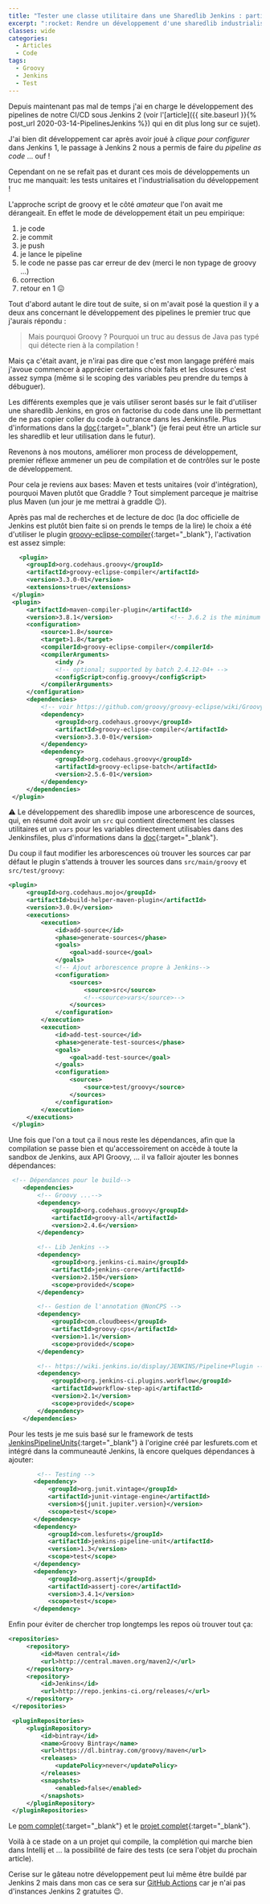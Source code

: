 ```yaml
---
title: "Tester une classe utilitaire dans une Sharedlib Jenkins : partie 1"
excerpt: ":rocket: Rendre un développement d'une sharedlib industrialisable et ready to test. :rocket:"
classes: wide
categories:
  - Articles
  - Code
tags:
  - Groovy
  - Jenkins
  - Test
---
```

Depuis maintenant pas mal de temps j'ai en charge le développement des pipelines de notre CI/CD sous Jenkins 2 (voir l'[article]({{ site.baseurl }}{% post_url 2020-03-14-PipelinesJenkins %}) qui en dit plus long sur ce sujet).

J'ai bien dit développement car après avoir joué à *clique pour configurer* dans Jenkins 1, le passage à Jenkins 2 nous a permis de faire du *pipeline as code* ... ouf !

Cependant on ne se refait pas et durant ces mois de développements un truc me manquait: les tests unitaires et l'industrialisation du développement ! 

L'approche script de groovy et le côté *amateur* que l'on avait me dérangeait.
En effet le mode de développement était un peu empirique:
 1. je code 
 1. je commit
 1. je push
 1. je lance le pipeline 
 1. le code ne passe pas car erreur de dev (merci le non typage de groovy ...)
 1. correction
 1. retour en 1 :confounded:

Tout d'abord autant le dire tout de suite, si on m'avait posé la question il y a deux ans concernant le développement des pipelines le premier truc que j'aurais répondu : 
> Mais pourquoi Groovy ? Pourquoi un truc au dessus de Java pas typé qui détecte rien à la compilation !

Mais ça c'était avant, je n'irai pas dire que c'est mon langage préféré mais j'avoue commencer à apprécier certains choix faits et les closures c'est assez sympa (même si le scoping des variables peu prendre du temps à débuguer).

Les différents exemples que je vais utiliser seront basés sur le fait d'utiliser une sharedlib Jenkins, en gros on factorise du code dans une lib permettant de ne pas copier coller du code à outrance dans les Jenkinsfile. Plus d'informations dans la [doc](https://jenkins.io/doc/book/pipeline/shared-libraries/){:target="_blank"} (je ferai peut être un article sur les sharedlib et leur utilisation dans le futur).

Revenons à nos moutons, améliorer mon process de développement, premier réflexe ammener un peu de compilation et de contrôles sur le poste de développement.

Pour cela je reviens aux bases: Maven et tests unitaires (voir d'intégration), pourquoi Maven plutôt que Graddle ? Tout simplement parceque je maitrise plus Maven (un jour je me mettrai à graddle :wink:).

Après pas mal de recherches et de lecture de doc (la doc officielle de Jenkins est plutôt bien faite si on prends le temps de la lire) le choix a été d'utiliser le plugin [groovy-eclipse-compiler](https://github.com/groovy/groovy-eclipse/wiki){:target="_blank"}, l'activation est assez simple:
 ```xml
    <plugin>
      <groupId>org.codehaus.groovy</groupId>
      <artifactId>groovy-eclipse-compiler</artifactId>
      <version>3.3.0-01</version>
      <extensions>true</extensions>
  </plugin>
  <plugin>
      <artifactId>maven-compiler-plugin</artifactId>
      <version>3.8.1</version>                <!-- 3.6.2 is the minimum -->
      <configuration>
          <source>1.8</source>
          <target>1.8</target>
          <compilerId>groovy-eclipse-compiler</compilerId>
          <compilerArguments>
              <indy />
              <!-- optional; supported by batch 2.4.12-04+ -->
              <configScript>config.groovy</configScript> 
          </compilerArguments>
      </configuration>
      <dependencies>
          <!-- voir https://github.com/groovy/groovy-eclipse/wiki/Groovy-Eclipse-Maven-plugin -->
          <dependency>
              <groupId>org.codehaus.groovy</groupId>
              <artifactId>groovy-eclipse-compiler</artifactId>
              <version>3.3.0-01</version>
          </dependency>
          <dependency>
              <groupId>org.codehaus.groovy</groupId>
              <artifactId>groovy-eclipse-batch</artifactId>
              <version>2.5.6-01</version>
          </dependency>
      </dependencies>
  </plugin>
 ```
 
:warning: Le développement des sharedlib impose une arborescence de sources, qui, en résumé doit avoir un `src` qui contient directement les classes utilitaires et un `vars` pour les variables directement utilisables dans des Jenkinsfiles, plus d'informations dans la [doc](https://jenkins.io/doc/book/pipeline/shared-libraries/#directory-structure){:target="_blank"}.

Du coup il faut modifier les arborescences où trouver les sources car par défaut le plugin s'attends à trouver les sources dans `src/main/groovy` et `src/test/groovy`:
 ```xml
 <plugin>
      <groupId>org.codehaus.mojo</groupId>
      <artifactId>build-helper-maven-plugin</artifactId>
      <version>3.0.0</version>
      <executions>
          <execution>
              <id>add-source</id>
              <phase>generate-sources</phase>
              <goals>
                  <goal>add-source</goal>
              </goals>
              <!-- Ajout arborescence propre à Jenkins-->
              <configuration>
                  <sources>
                      <source>src</source>
                      <!--<source>vars</source>-->
                  </sources>
              </configuration>
          </execution>
          <execution>
              <id>add-test-source</id>
              <phase>generate-test-sources</phase>
              <goals>
                  <goal>add-test-source</goal>
              </goals>
              <configuration>
                  <sources>
                      <source>test/groovy</source>
                  </sources>
              </configuration>
          </execution>
      </executions>
  </plugin>
 ```
Une fois que l'on a tout ça il nous reste les dépendances, afin que la compilation se passe bien et qu'accessoirement on accède à toute la sandbox de Jenkins, aux API Groovy, ... il va falloir ajouter les bonnes dépendances:
```xml
 <!-- Dépendances pour le build-->
    <dependencies>
        <!-- Groovy ...-->
        <dependency>
            <groupId>org.codehaus.groovy</groupId>
            <artifactId>groovy-all</artifactId>
            <version>2.4.6</version>
        </dependency>

        <!-- Lib Jenkins -->
        <dependency>
            <groupId>org.jenkins-ci.main</groupId>
            <artifactId>jenkins-core</artifactId>
            <version>2.150</version>
            <scope>provided</scope>
        </dependency>

        <!-- Gestion de l'annotation @NonCPS -->
        <dependency>
            <groupId>com.cloudbees</groupId>
            <artifactId>groovy-cps</artifactId>
            <version>1.1</version>
            <scope>provided</scope>
        </dependency>

        <!-- https://wiki.jenkins.io/display/JENKINS/Pipeline+Plugin -->
        <dependency>
            <groupId>org.jenkins-ci.plugins.workflow</groupId>
            <artifactId>workflow-step-api</artifactId>
            <version>2.1</version>
            <scope>provided</scope>
        </dependency>
    </dependencies>
```
Pour les tests je me suis basé sur le framework de tests [JenkinsPipelineUnits](https://github.com/jenkinsci/JenkinsPipelineUnit){:target="_blank"} à l'origine créé par lesfurets.com et intégré dans la communeauté Jenkins, là encore quelques dépendances à ajouter:
 ```xml
         <!-- Testing -->
        <dependency>
            <groupId>org.junit.vintage</groupId>
            <artifactId>junit-vintage-engine</artifactId>
            <version>${junit.jupiter.version}</version>
            <scope>test</scope>
        </dependency>
        <dependency>
            <groupId>com.lesfurets</groupId>
            <artifactId>jenkins-pipeline-unit</artifactId>
            <version>1.3</version>
            <scope>test</scope>
        </dependency>
        <dependency>
            <groupId>org.assertj</groupId>
            <artifactId>assertj-core</artifactId>
            <version>3.4.1</version>
            <scope>test</scope>
        </dependency>

 ```

Enfin pour éviter de chercher trop longtemps les repos où trouver tout ça:
 ```xml
 <repositories>
      <repository>
          <id>Maven central</id>
          <url>http://central.maven.org/maven2/</url>
      </repository>
      <repository>
          <id>Jenkins</id>
          <url>http://repo.jenkins-ci.org/releases/</url>
      </repository>
  </repositories>

  <pluginRepositories>
      <pluginRepository>
          <id>bintray</id>
          <name>Groovy Bintray</name>
          <url>https://dl.bintray.com/groovy/maven</url>
          <releases>
              <updatePolicy>never</updatePolicy>
          </releases>
          <snapshots>
              <enabled>false</enabled>
          </snapshots>
      </pluginRepository>
  </pluginRepositories>
 ```

Le [pom complet](https://github.com/philippart-s/jenkins-examples/blob/master/pom.xml){:target="_blank"} et le [projet complet](https://github.com/philippart-s/jenkins-examples/){:target="_blank"}.

Voilà à ce stade on a un projet qui compile, la complétion qui marche bien dans Intellij et ... la possibilité de faire des tests (ce sera l'objet du prochain article).

Cerise sur le gâteau notre développement peut lui même être buildé par Jenkins 2 mais dans mon cas ce sera sur [GitHub Actions](https://github.com/philippart-s/jenkins-examples/actions?query=workflow%3A%22Java+CI+with+Maven%22) car je n'ai pas d'instances Jenkins 2 gratuites :wink:.
